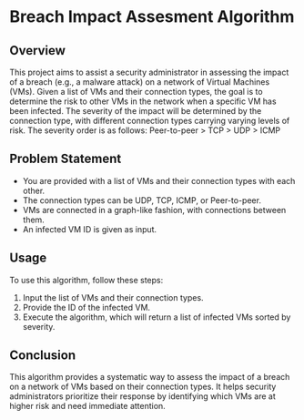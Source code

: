 # Breach Impact Assesment Algorithm

## Overview

This project aims to assist a security administrator in assessing the impact of a breach (e.g., a malware attack) on a network of Virtual Machines (VMs). Given a list of VMs and their connection types, the goal is to determine the risk to other VMs in the network when a specific VM has been infected. The severity of the impact will be determined by the connection type, with different connection types carrying varying levels of risk. The severity order is as follows: Peer-to-peer > TCP > UDP > ICMP

## Problem Statement

- You are provided with a list of VMs and their connection types with each other.
- The connection types can be UDP, TCP, ICMP, or Peer-to-peer.
- VMs are connected in a graph-like fashion, with connections between them.
- An infected VM ID is given as input.

## Usage

To use this algorithm, follow these steps:

1. Input the list of VMs and their connection types.
2. Provide the ID of the infected VM.
3. Execute the algorithm, which will return a list of infected VMs sorted by severity.

## Conclusion

This algorithm provides a systematic way to assess the impact of a breach on a network of VMs based on their connection types. It helps security administrators prioritize their response by identifying which VMs are at higher risk and need immediate attention.
